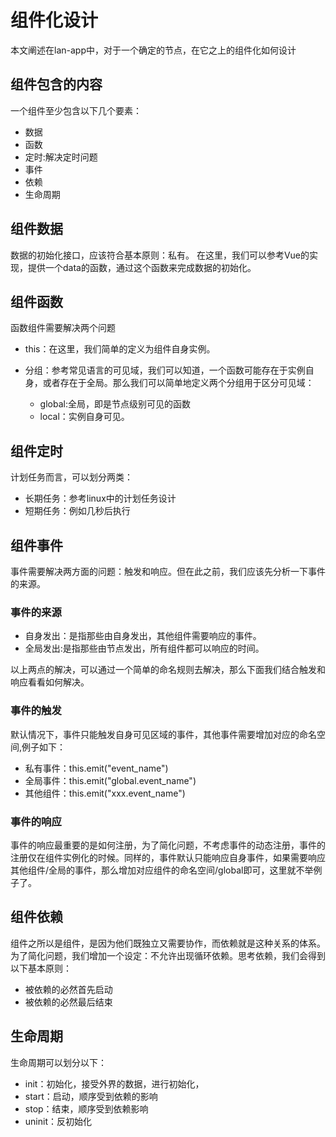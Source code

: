 # 组件化设计

本文阐述在lan-app中，对于一个确定的节点，在它之上的组件化如何设计

## 组件包含的内容

一个组件至少包含以下几个要素：

+ 数据
+ 函数
+ 定时:解决定时问题
+ 事件
+ 依赖
+ 生命周期

## 组件数据

数据的初始化接口，应该符合基本原则：私有。
在这里，我们可以参考Vue的实现，提供一个data的函数，通过这个函数来完成数据的初始化。

## 组件函数

函数组件需要解决两个问题

+ this：在这里，我们简单的定义为组件自身实例。
+ 分组：参考常见语言的可见域，我们可以知道，一个函数可能存在于实例自身，或者存在于全局。那么我们可以简单地定义两个分组用于区分可见域：

  + global:全局，即是节点级别可见的函数
  + local：实例自身可见。

## 组件定时

计划任务而言，可以划分两类：

+ 长期任务：参考linux中的计划任务设计
+ 短期任务：例如几秒后执行

## 组件事件

事件需要解决两方面的问题：触发和响应。但在此之前，我们应该先分析一下事件的来源。

### 事件的来源

+ 自身发出：是指那些由自身发出，其他组件需要响应的事件。
+ 全局发出:是指那些由节点发出，所有组件都可以响应的时间。

以上两点的解决，可以通过一个简单的命名规则去解决，那么下面我们结合触发和响应看看如何解决。

### 事件的触发

默认情况下，事件只能触发自身可见区域的事件，其他事件需要增加对应的命名空间,例子如下：

+ 私有事件：this.emit("event_name")
+ 全局事件：this.emit("global.event_name")
+ 其他组件：this.emit("xxx.event_name")

### 事件的响应

事件的响应最重要的是如何注册，为了简化问题，不考虑事件的动态注册，事件的注册仅在组件实例化的时候。同样的，事件默认只能响应自身事件，如果需要响应其他组件/全局的事件，那么增加对应组件的命名空间/global即可，这里就不举例子了。

## 组件依赖

组件之所以是组件，是因为他们既独立又需要协作，而依赖就是这种关系的体系。为了简化问题，我们增加一个设定：不允许出现循环依赖。思考依赖，我们会得到以下基本原则：

+ 被依赖的必然首先启动
+ 被依赖的必然最后结束

## 生命周期

生命周期可以划分以下：

+ init：初始化，接受外界的数据，进行初始化，
+ start：启动，顺序受到依赖的影响
+ stop：结束，顺序受到依赖影响
+ uninit：反初始化
